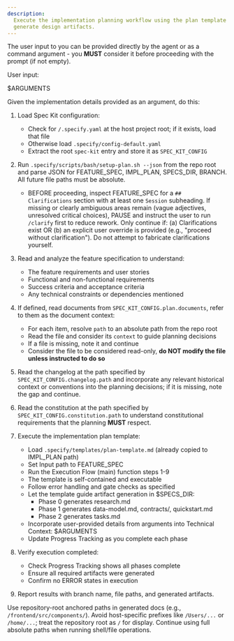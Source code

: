 ```yaml
---
description:
  Execute the implementation planning workflow using the plan template to
  generate design artifacts.
---
```


The user input to you can be provided directly by the agent or as a command
argument - you **MUST** consider it before proceeding with the prompt (if not
empty).

User input:

$ARGUMENTS

Given the implementation details provided as an argument, do this:

1. Load Spec Kit configuration:
   - Check for `/.specify.yaml` at the host project root; if it exists, load
     that file
   - Otherwise load `.specify/config-default.yaml`
   - Extract the root `spec-kit` entry and store it as `SPEC_KIT_CONFIG`

2. Run `.specify/scripts/bash/setup-plan.sh --json` from the repo root and parse
   JSON for FEATURE_SPEC, IMPL_PLAN, SPECS_DIR, BRANCH. All future file paths
   must be absolute.
   - BEFORE proceeding, inspect FEATURE_SPEC for a `## Clarifications` section
     with at least one `Session` subheading. If missing or clearly ambiguous
     areas remain (vague adjectives, unresolved critical choices), PAUSE and
     instruct the user to run `/clarify` first to reduce rework. Only continue
     if: (a) Clarifications exist OR (b) an explicit user override is provided
     (e.g., "proceed without clarification"). Do not attempt to fabricate
     clarifications yourself.

3. Read and analyze the feature specification to understand:
   - The feature requirements and user stories
   - Functional and non-functional requirements
   - Success criteria and acceptance criteria
   - Any technical constraints or dependencies mentioned

4. If defined, read documents from `SPEC_KIT_CONFIG.plan.documents`, refer to
   them as the document context:
   - For each item, resolve `path` to an absolute path from the repo root
   - Read the file and consider its `context` to guide planning decisions
   - If a file is missing, note it and continue
   - Consider the file to be considered read-only, **do NOT modify the file
     unless instructed to do so**

5. Read the changelog at the path specified by `SPEC_KIT_CONFIG.changelog.path`
   and incorporate any relevant historical context or conventions into the
   planning decisions; if it is missing, note the gap and continue.

6. Read the constitution at the path specified by
   `SPEC_KIT_CONFIG.constitution.path` to understand constitutional requirements
   that the planning **MUST** respect.

7. Execute the implementation plan template:
   - Load `.specify/templates/plan-template.md` (already copied to IMPL_PLAN
     path)
   - Set Input path to FEATURE_SPEC
   - Run the Execution Flow (main) function steps 1-9
   - The template is self-contained and executable
   - Follow error handling and gate checks as specified
   - Let the template guide artifact generation in $SPECS_DIR:
     - Phase 0 generates research.md
     - Phase 1 generates data-model.md, contracts/, quickstart.md
     - Phase 2 generates tasks.md
   - Incorporate user-provided details from arguments into Technical Context:
     $ARGUMENTS
   - Update Progress Tracking as you complete each phase

8. Verify execution completed:
   - Check Progress Tracking shows all phases complete
   - Ensure all required artifacts were generated
   - Confirm no ERROR states in execution

9. Report results with branch name, file paths, and generated artifacts.

Use repository-root anchored paths in generated docs (e.g.,
`/frontend/src/components/`). Avoid host-specific prefixes like `/Users/...` or
`/home/...`; treat the repository root as `/` for display. Continue using full
absolute paths when running shell/file operations.
